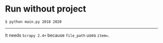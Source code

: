 # Run without project

```
$ python main.py 2018 2020
```

---

It needs `Scrapy 2.4+` because `file_path` uses `item=`.
